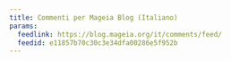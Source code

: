 ```yaml
---
title: Commenti per Mageia Blog (Italiano)
params:
  feedlink: https://blog.mageia.org/it/comments/feed/
  feedid: e11857b70c30c3e34dfa00286e5f952b
---
```

